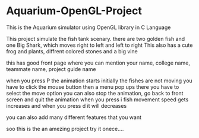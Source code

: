 # Aquarium-OpenGL-Project
This is the Aquarium simulator using OpenGL library in C Language

This project simulate the fish tank scenary.
there are two golden fish and one Big Shark, which moves right to left and left to right
This also has a cute frog and plants, diffrent colored stones and a big vine

this has good front page where you can mention your name, college name, teammate name, project guide name

when you press P the animation starts
initially the fishes are not moving 
you have to click the mouse button then a menu pop ups there you have to select the move option
you can also stop the animation, go back to front screen and quit the animation
when you press i fish movement speed gets increases and when you press d it will decreases

you can also add many different features that you want

soo this is the an amezing project try it onece....
